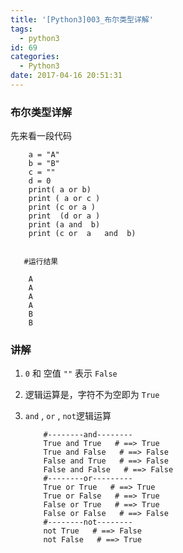 ```yaml
---
title: '[Python3]003_布尔类型详解'
tags:
  - python3
id: 69
categories:
  - Python3
date: 2017-04-16 20:51:31
---
```


### 布尔类型详解

先来看一段代码

```
    a = "A"
    b = "B"
    c = ""
    d = 0
    print( a or b)
    print ( a or c )
    print (c or a )
    print  (d or a )
    print (a and  b)
    print (c or  a   and  b)
     

   #运行结果

    A
    A
    A
    A
    B
    B
```  
### 讲解

1.  `0` 和 空值 `""` 表示 `False`

2. 逻辑运算是，字符不为空即为 `True`

3. `and` , `or` ,  `not`逻辑运算

	```
	    #--------and--------
	    True and True   # ==> True
	    True and False   # ==> False
	    False and True   # ==> False
	    False and False   # ==> False
	    #--------or---------
	    True or True   # ==> True
	    True or False   # ==> True
	    False or True   # ==> True
	    False or False   # ==> False
	    #--------not--------
	    not True   # ==> False
	    not False   # ==> True
    ```